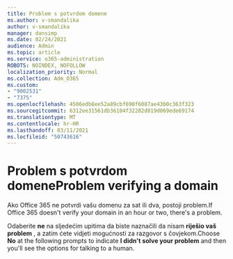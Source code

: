 ```yaml
---
title: Problem s potvrdom domene
ms.author: v-smandalika
author: v-smandalika
manager: dansimp
ms.date: 02/24/2021
audience: Admin
ms.topic: article
ms.service: o365-administration
ROBOTS: NOINDEX, NOFOLLOW
localization_priority: Normal
ms.collection: Adm_O365
ms.custom:
- "9002531"
- "7375"
ms.openlocfilehash: 4506edb8ee52a89cbf690f6087ae43b0c363f323
ms.sourcegitcommit: 6312ee31561db36104f32282d019d069ede69174
ms.translationtype: MT
ms.contentlocale: hr-HR
ms.lasthandoff: 03/11/2021
ms.locfileid: "50743616"
---
```

# <a name="problem-verifying-a-domain"></a><span data-ttu-id="b9f39-102">Problem s potvrdom domene</span><span class="sxs-lookup"><span data-stu-id="b9f39-102">Problem verifying a domain</span></span>

<span data-ttu-id="b9f39-103">Ako Office 365 ne potvrdi vašu domenu za sat ili dva, postoji problem.</span><span class="sxs-lookup"><span data-stu-id="b9f39-103">If Office 365 doesn't verify your domain in an hour or two, there's a problem.</span></span>

<span data-ttu-id="b9f39-104">Odaberite **ne** na sljedećim upitima da biste naznačili da nisam **riješio vaš problem** , a zatim ćete vidjeti mogućnosti za razgovor s čovjekom.</span><span class="sxs-lookup"><span data-stu-id="b9f39-104">Choose **No** at the following prompts to indicate **I didn't solve your problem** and then you'll see the options for talking to a human.</span></span>
